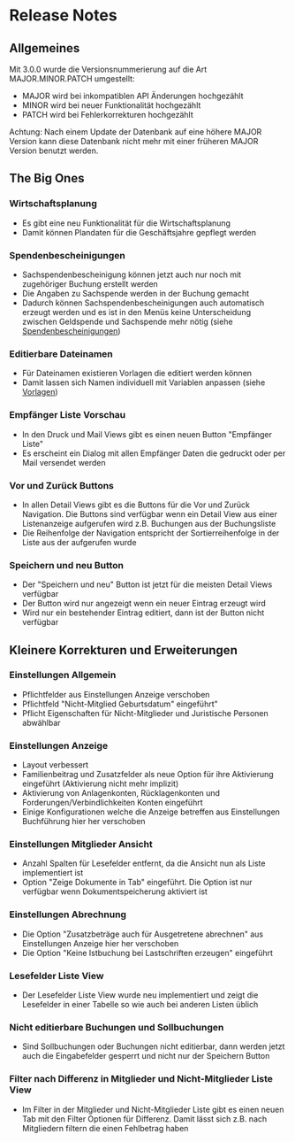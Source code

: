 # Release Notes

## Allgemeines

Mit 3.0.0 wurde die Versionsnummerierung auf die Art MAJOR.MINOR.PATCH umgestellt:

* MAJOR wird bei inkompatiblen API Änderungen hochgezählt
* MINOR wird bei neuer Funktionalität hochgezählt
* PATCH wird bei Fehlerkorrekturen hochgezählt

Achtung: Nach einem Update der Datenbank auf eine höhere MAJOR Version kann diese Datenbank nicht mehr mit einer früheren MAJOR Version benutzt werden.

## The Big Ones

### Wirtschaftsplanung

* Es gibt eine neu Funktionalität für die Wirtschaftsplanung
* Damit können Plandaten für die Geschäftsjahre gepflegt werden

### Spendenbescheinigungen

* Sachspendenbescheinigung können jetzt auch nur noch mit zugehöriger Buchung erstellt werden
* Die Angaben zu Sachspende werden in der Buchung gemacht
* Dadurch können Sachspendenbescheinigungen auch automatisch erzeugt werden und es ist in den Menüs keine Unterscheidung zwischen Geldspende und Sachspende mehr nötig (siehe [Spendenbescheinigungen](mitglieder/spendenbescheinigung.md))

### Editierbare Dateinamen

* Für Dateinamen existieren Vorlagen die editiert werden können
* Damit lassen sich Namen individuell mit Variablen anpassen (siehe [Vorlagen](administration/einstellungen/vorlagen.md))

### Empfänger Liste Vorschau

* In den Druck und Mail Views gibt es einen neuen Button "Empfänger Liste"
* Es erscheint ein Dialog mit allen Empfänger Daten die gedruckt oder per Mail versendet werden

### Vor und Zurück Buttons

* In allen Detail Views gibt es die Buttons für die Vor und Zurück Navigation. Die Buttons sind verfügbar wenn ein Detail View aus einer Listenanzeige aufgerufen wird z.B. Buchungen aus der Buchungsliste
* Die Reihenfolge der Navigation entspricht der Sortierreihenfolge in der Liste aus der aufgerufen wurde

### Speichern und neu Button

* Der "Speichern und neu" Button ist jetzt für die meisten Detail Views verfügbar
* Der Button wird nur angezeigt wenn ein neuer Eintrag erzeugt wird
* Wird nur ein bestehender Eintrag editiert, dann ist der Button nicht verfügbar

## Kleinere Korrekturen und Erweiterungen

### Einstellungen Allgemein

* Pflichtfelder aus Einstellungen Anzeige verschoben
* Pflichtfeld "Nicht-Mitglied Geburtsdatum" eingeführt"
* Pflicht Eigenschaften für Nicht-Mitglieder und Juristische Personen abwählbar

### Einstellungen Anzeige

* Layout verbessert
* Familienbeitrag und Zusatzfelder als neue Option für ihre Aktivierung eingeführt (Aktivierung nicht mehr implizit)
* Aktivierung von Anlagenkonten, Rücklagenkonten und Forderungen/Verbindlichkeiten Konten eingeführt
* Einige Konfigurationen welche die Anzeige betreffen aus Einstellungen Buchführung hier her verschoben

### Einstellungen Mitglieder Ansicht

* Anzahl Spalten für Lesefelder entfernt, da die Ansicht nun als Liste implementiert ist
* Option "Zeige Dokumente in Tab" eingeführt. Die Option ist nur verfügbar wenn Dokumentspeicherung aktiviert ist

### Einstellungen Abrechnung

* Die Option "Zusatzbeträge auch für Ausgetretene abrechnen" aus Einstellungen Anzeige hier her verschoben
* Die Option "Keine Istbuchung bei Lastschriften erzeugen" eingeführt

### Lesefelder Liste View

* Der Lesefelder Liste View wurde neu implementiert und zeigt die Lesefelder in einer Tabelle so wie auch bei anderen Listen üblich



### Nicht editierbare Buchungen und Sollbuchungen

* Sind Sollbuchungen oder Buchungen nicht editierbar, dann werden jetzt auch die Eingabefelder gesperrt und nicht nur der Speichern Button

### Filter nach Differenz in Mitglieder und Nicht-Mitglieder Liste View

* Im Filter in der Mitglieder und Nicht-Mitglieder Liste gibt es einen neuen Tab mit den Filter Optionen für Differenz. Damit lässt sich z.B. nach Mitgliedern filtern die einen Fehlbetrag haben